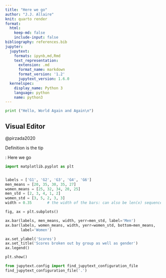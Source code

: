 ```yaml
---
title: "Here we go"
author: "J.J. Allaire"
knit: quarto render
format:
  html:
    keep-md: false
    include-input: false
bibliography: references.bib
jupyter:
  jupytext:
    formats: ipynb,md,Rmd
    text_representation:
      extension: .md
      format_name: markdown
      format_version: '1.2'
      jupytext_version: 1.6.0
  kernelspec:
    display_name: Python 3
    language: python
    name: python3
---
```


```python tags=["remove-output"]
print ("Hello, World Again and Again\n")
```


## Visual Editor

@pirzada2020

Definition is the tip

: Here we go

```python tags=["include-input"]
import matplotlib.pyplot as plt


labels = ['G1', 'G2', 'G3', 'G4', 'G6']
men_means = [20, 35, 30, 35, 27]
women_means = [25, 32, 34, 20, 25]
men_std = [2, 3, 4, 1, 2]
women_std = [3, 5, 2, 3, 3]
width = 0.35       # the width of the bars: can also be len(x) sequence

fig, ax = plt.subplots()

ax.bar(labels, men_means, width, yerr=men_std, label='Men')
ax.bar(labels, women_means, width, yerr=women_std, bottom=men_means,
       label='Women')

ax.set_ylabel('Scores')
ax.set_title('Scores broken out by group as well as gender')
ax.legend()

plt.show()
```


```python
from jupytext.config import find_jupytext_configuration_file
find_jupytext_configuration_file('.')
```

```python

```
